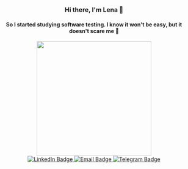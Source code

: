 <div id="header" align="center">
  
### Hi there, I'm Lena  👋


#### So I started studying software testing. I know it won't be easy, but it doesn't scare me :muscle:
</div>  

<div id="header" align="center">
<img src="https://c0.cprnt.com/storage/i/8a/2d/22/b4/30e54d838bd812d497e2af07/05f6bdd4bc99866a4e76035935d28237.png" width="300"/>
</div>


<div id="badges" align="center">
  <a href="linkedin.com/in/lena-tsiuper">
    <img src="https://img.shields.io/badge/LinkedIn-blue?style=for-the-badge&logo=linkedin&logoColor=white" alt="LinkedIn Badge"/>
  </a>
  
  <a href="ltsiuper@gmail.com">
    <img src="https://img.shields.io/badge/Email-yellow?style=for-the-badge&logo=email&logoColor=white" alt="Email Badge"/>
  </a>
  
  <a href="https://t.me/lenatsiuper">
   <img src="https://img.shields.io/badge/Telegram-blue?style=for-the-badge&logo=telegram&logoColor=white" alt="Telegram Badge"/>
  </a> 
  
</div>



